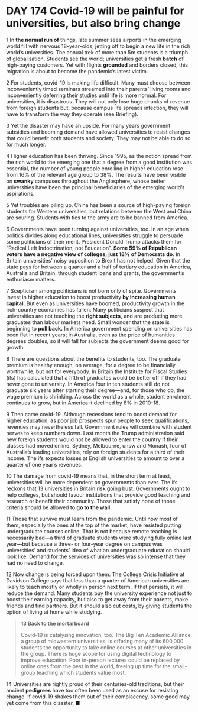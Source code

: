# DAY 174 Covid-19 will be painful for universities, but also bring change
1 In **the normal run of** things, late summer sees airports in the emerging world fill with nervous 18-year-olds, jetting off to begin a new life in the rich world’s universities. The annual trek of more than 5m students is a triumph of globalisation. Students see the world; universities get a fresh **batch** of high-paying customers. Yet with flights **grounded** and borders closed, this migration is about to become the pandemic’s latest victim.

2 For students, covid-19 is making life difficult. Many must choose between inconveniently timed seminars streamed into their parents’ living rooms and inconveniently deferring their studies until life is more normal. For universities, it is disastrous. They will not only lose huge chunks of revenue from foreign students but, because campus life spreads infection, they will have to transform the way they operate (see Briefing).

3 Yet the disaster may have an upside. For many years government subsidies and booming demand have allowed universities to resist changes that could benefit both students and society. They may not be able to do so for much longer.

4 Higher education has been thriving. Since 1995, as the notion spread from the rich world to the emerging one that a degree from a good institution was essential, the number of young people enrolling in higher education rose from 16% of the relevant age group to 38%. The results have been visible on **swanky** campuses throughout the Anglosphere, whose better universities have been the principal beneficiaries of the emerging world’s aspirations.

5 Yet troubles are piling up. China has been a source of high-paying foreign students for Western universities, but relations between the West and China are souring. Students with ties to the army are to be banned from America.

6 Governments have been turning against universities, too. In an age when politics divides along educational lines, universities struggle to persuade some politicians of their merit. President Donald Trump attacks them for “Radical Left Indoctrination, not Education”. **Some 59% of Republican voters have a negative view of colleges; just 18% of Democrats do**. In Britain universities’ noisy opposition to Brexit has not helped. Given that the state pays for between a quarter and a half of tertiary education in America, Australia and Britain, through student loans and grants, the government’s enthusiasm matters.

7 Scepticism among politicians is not born only of spite. Governments invest in higher education to boost productivity **by increasing human capital.** But even as universities have boomed, productivity growth in the rich-country economies has fallen. Many politicians suspect that universities are not teaching the **right subjects,** and are producing more graduates than labour markets need. Small wonder that the state is beginning to **pull back.** In America government spending on universities has been flat in recent years; in Australia, even as the price of humanities degrees doubles, so it will fall for subjects the government deems good for growth.

8 There are questions about the benefits to students, too. The graduate premium is healthy enough, on average, for a degree to be financially worthwhile, but not for everybody. In Britain the Institute for Fiscal Studies (ifs) has calculated that a fifth of graduates would be better off if they had never gone to university. In America four in ten students still do not graduate six years after starting their degree—and, for those who do, the wage premium is shrinking. Across the world as a whole, student enrolment continues to grow, but in America it declined by 8% in 2010-18.

9 Then came covid-19. Although recessions tend to boost demand for higher education, as poor job prospects spur people to seek qualifications, revenues may nevertheless fall. Government rules will combine with student nerves to keep numbers down. Last month the Trump administration said new foreign students would not be allowed to enter the country if their classes had moved online. Sydney, Melbourne, unsw and Monash, four of Australia’s leading universities, rely on foreign students for a third of their income. The ifs expects losses at English universities to amount to over a quarter of one year’s revenues.

10 The damage from covid-19 means that, in the short term at least, universities will be more dependent on governments than ever. The ifs reckons that 13 universities in Britain risk going bust. Governments ought to help colleges, but should favour institutions that provide good teaching and research or benefit their community. Those that satisfy none of those criteria should be allowed to **go to the wall**.

11 Those that survive must learn from the pandemic. Until now most of them, especially the ones at the top of the market, have resisted putting undergraduate courses online. That is not because remote teaching is necessarily bad—a third of graduate students were studying fully online last year—but because a three- or four-year degree on campus was universities’ and students’ idea of what an undergraduate education should look like. Demand for the services of universities was so intense that they had no need to change.

12 Now change is being forced upon them. The College Crisis Initiative at Davidson College says that less than a quarter of American universities are likely to teach mostly or wholly in person next term. If that persists, it will reduce the demand. Many students buy the university experience not just to boost their earning capacity, but also to get away from their parents, make friends and find partners. But it should also cut costs, by giving students the option of living at home while studying.

> **13 Back to the mortarboard**
>
> Covid-19 is catalysing innovation, too. The Big Ten Academic Alliance, a group of midwestern universities, is offering many of its 600,000 students the opportunity to take online courses at other universities in the group. There is huge scope for using digital technology to improve education. Poor in-person lectures could be replaced by online ones from the best in the world, freeing up time for the small-group teaching which students value most.
>

14 Universities are rightly proud of their centuries-old traditions, but their ancient **pedigrees** have too often been used as an excuse for resisting change. If covid-19 shakes them out of their complacency, some good may yet come from this disaster. ■

